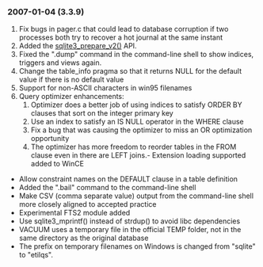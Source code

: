### 2007\-01\-04 (3\.3\.9\)

1. Fix bugs in pager.c that could lead to database corruption if two
processes both try to recover a hot journal at the same instant
2. Added the [sqlite3\_prepare\_v2()](c3ref/prepare.html)
API.
3. Fixed the ".dump" command in the command\-line shell to show
indices, triggers and views again.
4. Change the table\_info pragma so that it returns NULL for the default
value if there is no default value
5. Support for non\-ASCII characters in win95 filenames
6. Query optimizer enhancements:
	1. Optimizer does a better job of using indices to satisfy ORDER BY
	 clauses that sort on the integer primary key
	2. Use an index to satisfy an IS NULL operator in the WHERE clause
	3. Fix a bug that was causing the optimizer to miss an OR optimization
	 opportunity
	4. The optimizer has more freedom to reorder tables in the FROM clause
	 even in there are LEFT joins.- Extension loading supported added to WinCE
- Allow constraint names on the DEFAULT clause in a table definition
- Added the ".bail" command to the command\-line shell
- Make CSV (comma separate value) output from the command\-line shell
more closely aligned to accepted practice
- Experimental FTS2 module added
- Use sqlite3\_mprintf() instead of strdup() to avoid libc dependencies
- VACUUM uses a temporary file in the official TEMP folder, not in the
same directory as the original database
- The prefix on temporary filenames on Windows is changed from "sqlite"
to "etilqs".




